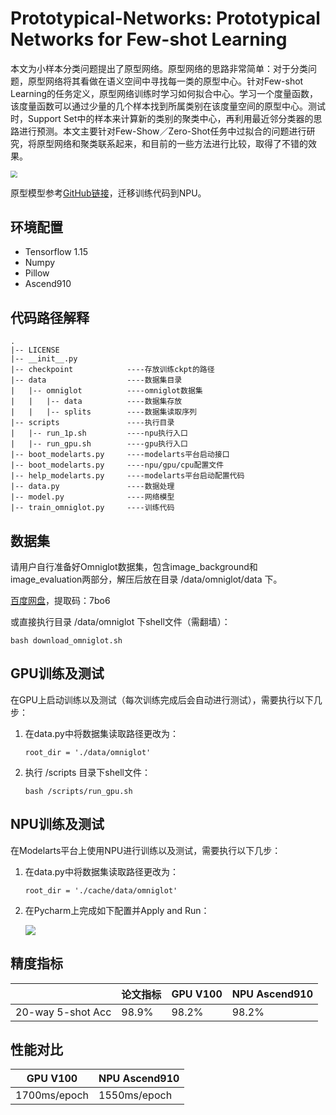 # Prototypical-Networks: Prototypical Networks for Few-shot Learning

本文为小样本分类问题提出了原型网络。原型网络的思路非常简单：对于分类问题，原型网络将其看做在语义空间中寻找每一类的原型中心。针对Few-shot Learning的任务定义，原型网络训练时学习如何拟合中心。学习一个度量函数，该度量函数可以通过少量的几个样本找到所属类别在该度量空间的原型中心。测试时，Support Set中的样本来计算新的类别的聚类中心，再利用最近邻分类器的思路进行预测。本文主要针对Few-Show／Zero-Shot任务中过拟合的问题进行研究，将原型网络和聚类联系起来，和目前的一些方法进行比较，取得了不错的效果。

<img src="https://gitee.com/phoebe0507/img_gallery/raw/master/readme/prototypical-networks.png" style="zoom:67%;" />

原型模型参考[GitHub链接](https://github.com/abdulfatir/prototypical-networks-tensorflow/blob/master)，迁移训练代码到NPU。



## 环境配置

- Tensorflow 1.15
- Numpy
- Pillow
- Ascend910



## 代码路径解释

```
.
|-- LICENSE
|-- __init__.py
|-- checkpoint            ----存放训练ckpt的路径
|-- data                  ----数据集目录
|   |-- omniglot          ----omniglot数据集
|   |   |-- data          ----数据集存放
|   |   |-- splits        ----数据集读取序列
|-- scripts               ----执行目录
|   |-- run_1p.sh         ----npu执行入口
|   |-- run_gpu.sh        ----gpu执行入口
|-- boot_modelarts.py     ----modelarts平台启动接口
|-- boot_modelarts.py     ----npu/gpu/cpu配置文件
|-- help_modelarts.py     ----modelarts平台启动配置代码
|-- data.py               ----数据处理
|-- model.py              ----网络模型
|-- train_omniglot.py     ----训练代码
```



## 数据集

请用户自行准备好Omniglot数据集，包含image_background和image_evaluation两部分，解压后放在目录 /data/omniglot/data 下。

[百度网盘](https://pan.baidu.com/s/1l7gAEWIGryn1WxIccexVPg)，提取码：7bo6

或直接执行目录 /data/omniglot 下shell文件（需翻墙）：

```
bash download_omniglot.sh
```



## GPU训练及测试

在GPU上启动训练以及测试（每次训练完成后会自动进行测试），需要执行以下几步：

1. 在data.py中将数据集读取路径更改为：

   ```
   root_dir = './data/omniglot'
   ```

2. 执行 /scripts 目录下shell文件：

   ```
   bash /scripts/run_gpu.sh
   ```



## NPU训练及测试

在Modelarts平台上使用NPU进行训练以及测试，需要执行以下几步：

1. 在data.py中将数据集读取路径更改为：

   ```
   root_dir = './cache/data/omniglot'
   ```

2. 在Pycharm上完成如下配置并Apply and Run：

   ![](https://gitee.com/phoebe0507/img_gallery/raw/master/readme/modelarts.png)



## 精度指标

|                   | 论文指标 | GPU V100 | NPU Ascend910 |
| :---------------- | -------- | -------- | ------------- |
| 20-way 5-shot Acc | 98.9%    | 98.2%    | 98.2%         |



## 性能对比

| GPU V100     | NPU Ascend910 |
| ------------ | ------------- |
| 1700ms/epoch | 1550ms/epoch  |

